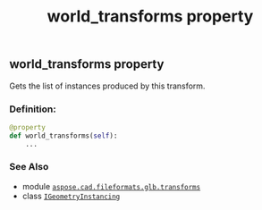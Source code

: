 ﻿---
title: world_transforms property
second_title: Aspose.CAD for Python via .NET API References
description: 
type: docs
weight: 40
url: /python-net/aspose.cad.fileformats.glb.transforms/igeometryinstancing/world_transforms/
is_root: false
---

## world_transforms property


Gets the list of instances produced by this transform.
### Definition:
```python
@property
def world_transforms(self):
    ...
```

### See Also
* module [`aspose.cad.fileformats.glb.transforms`](../../)
* class [`IGeometryInstancing`](/cad/python-net/aspose.cad.fileformats.glb.transforms/igeometryinstancing)
